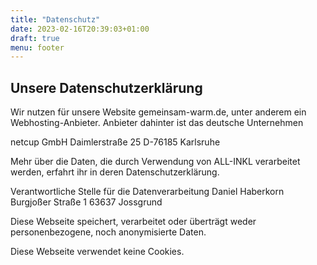 ```yaml
---
title: "Datenschutz"
date: 2023-02-16T20:39:03+01:00
draft: true
menu: footer
---
```


## Unsere Datenschutzerklärung

Wir nutzen für unsere Website gemeinsam-warm.de, unter anderem ein Webhosting-Anbieter. Anbieter dahinter ist das deutsche Unternehmen

netcup GmbH
Daimlerstraße 25
D-76185 Karlsruhe

Mehr über die Daten, die durch Verwendung von ALL-INKL verarbeitet werden, erfahrt ihr in deren Datenschutzerklärung.

Verantwortliche Stelle für die Datenverarbeitung
Daniel Haberkorn
Burgjoßer Straße 1
63637 Jossgrund



Diese Webseite speichert, verarbeitet oder überträgt weder personenbezogene, noch anonymisierte Daten.

Diese Webseite verwendet keine Cookies.
